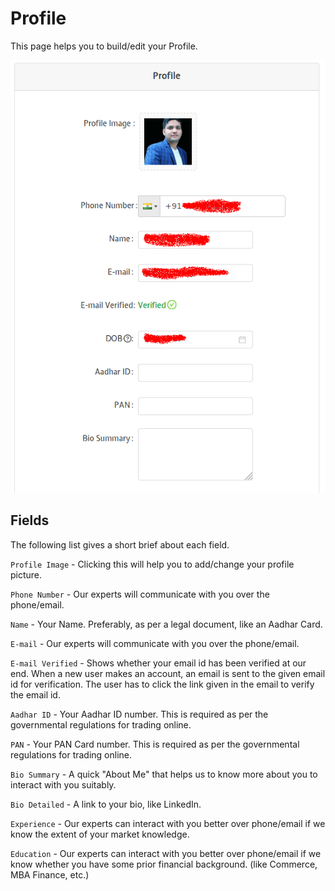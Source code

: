 # Profile

This page helps you to build/edit your Profile.

![Profile](imgs/profile.png)

## Fields
The following list gives a short brief about each field.

`Profile Image` - Clicking this will help you to add/change your profile picture. 

`Phone Number` - Our experts will communicate with you over the phone/email.

`Name` - Your Name. Preferably, as per a legal document, like an Aadhar Card.

`E-mail` - Our experts will communicate with you over the phone/email.

`E-mail Verified` - Shows whether your email id has been verified at our end. When a new user makes an account, an email is sent to the given email id for verification. The user has to click the link given in the email to verify the email id.

`Aadhar ID` - Your Aadhar ID number. This is required as per the governmental regulations for trading online.

`PAN` - Your PAN Card number. This is required as per the governmental regulations for trading online.

`Bio Summary` - A quick "About Me" that helps us to know more about you to interact with you suitably.

`Bio Detailed` - A link to your bio, like LinkedIn.

`Experience` - Our experts can interact with you better over phone/email if we know the extent of your market knowledge.

`Education` - Our experts can interact with you better over phone/email if we know whether you have some prior financial background. (like Commerce, MBA Finance, etc.)